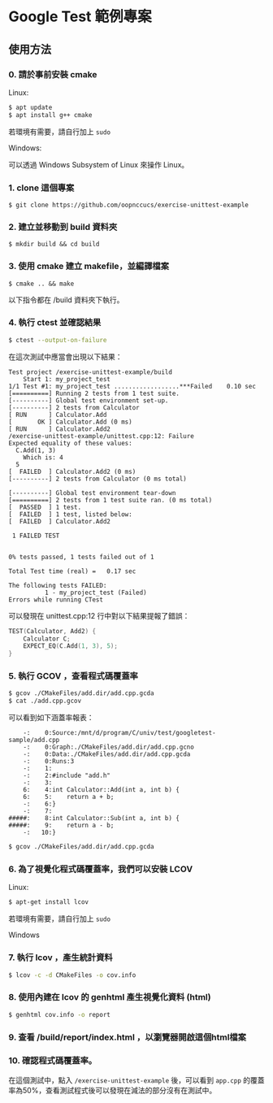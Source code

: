 # Google Test 範例專案

## 使用方法

### 0. 請於事前安裝 cmake

Linux:

```sh
$ apt update
$ apt install g++ cmake
```

若環境有需要，請自行加上 `sudo`

Windows:

可以透過 Windows Subsystem of Linux 來操作 Linux。

### 1. clone 這個專案

```shell
$ git clone https://github.com/oopnccucs/exercise-unittest-example
```

### 2. 建立並移動到 build 資料夾

```shell
$ mkdir build && cd build
```

### 3. 使用 cmake 建立 makefile，並編譯檔案

```shell
$ cmake .. && make
```

以下指令都在 /build 資料夾下執行。

### 4. 執行 ctest 並確認結果

```sh
$ ctest --output-on-failure
```

在這次測試中應當會出現以下結果：

```
Test project /exercise-unittest-example/build
    Start 1: my_project_test
1/1 Test #1: my_project_test ..................***Failed    0.10 sec
[==========] Running 2 tests from 1 test suite.
[----------] Global test environment set-up.
[----------] 2 tests from Calculator
[ RUN      ] Calculator.Add
[       OK ] Calculator.Add (0 ms)
[ RUN      ] Calculator.Add2
/exercise-unittest-example/unittest.cpp:12: Failure
Expected equality of these values:
  C.Add(1, 3)
    Which is: 4
  5
[  FAILED  ] Calculator.Add2 (0 ms)
[----------] 2 tests from Calculator (0 ms total)

[----------] Global test environment tear-down
[==========] 2 tests from 1 test suite ran. (0 ms total)
[  PASSED  ] 1 test.
[  FAILED  ] 1 test, listed below:
[  FAILED  ] Calculator.Add2

 1 FAILED TEST


0% tests passed, 1 tests failed out of 1

Total Test time (real) =   0.17 sec

The following tests FAILED:
          1 - my_project_test (Failed)
Errors while running CTest
```

可以發現在 unittest.cpp:12 行中對以下結果提報了錯誤：

```cpp
TEST(Calculator, Add2) {
    Calculator C;
    EXPECT_EQ(C.Add(1, 3), 5);
}
```

### 5. 執行 GCOV ，查看程式碼覆蓋率

```sh
$ gcov ./CMakeFiles/add.dir/add.cpp.gcda 
$ cat ./add.cpp.gcov
```

可以看到如下涵蓋率報表：

```
    -:    0:Source:/mnt/d/program/C/univ/test/googletest-sample/add.cpp
    -:    0:Graph:./CMakeFiles/add.dir/add.cpp.gcno
    -:    0:Data:./CMakeFiles/add.dir/add.cpp.gcda
    -:    0:Runs:3
    -:    1:
    -:    2:#include "add.h"
    -:    3:
    6:    4:int Calculator::Add(int a, int b) {
    6:    5:    return a + b;
    -:    6:}
    -:    7:
#####:    8:int Calculator::Sub(int a, int b) {
#####:    9:    return a - b;
    -:   10:}
```

```sh
$ gcov ./CMakeFiles/add.dir/add.cpp.gcda 
```

### 6. 為了視覺化程式碼覆蓋率，我們可以安裝 LCOV 

Linux:

```sh
$ apt-get install lcov
```

若環境有需要，請自行加上 `sudo`

Windows

### 7. 執行 lcov ，產生統計資料

```sh
$ lcov -c -d CMakeFiles -o cov.info
```

### 8. 使用內建在 lcov 的 genhtml 產生視覺化資料 (html)

```sh
$ genhtml cov.info -o report
```

### 9. 查看 /build/report/index.html ，以瀏覽器開啟這個html檔案

### 10. 確認程式碼覆蓋率。
    
在這個測試中，點入 `/exercise-unittest-example` 後，可以看到 `app.cpp` 的覆蓋率為50%，查看測試程式後可以發現在減法的部分沒有在測試中。